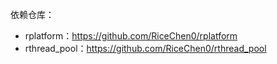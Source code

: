 依赖仓库：

- rplatform：https://github.com/RiceChen0/rplatform
- rthread_pool：https://github.com/RiceChen0/rthread_pool